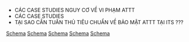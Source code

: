 *   CÁC CASE STUDIES NGUY CƠ VỀ VI PHẠM ATTT
*   CÁC CASE STUDIES
*   TẠI SAO CẦN TUÂN THỦ TIÊU CHUẨN VỀ BẢO MẬT ATTT TẠI ITS ???

[Schema](page_9_img_0.png)
[Schema](page_9_img_1.png)
[Schema](page_9_img_2.png)
[Schema](page_9_img_3.png)
[Schema](page_9_img_4.png)
